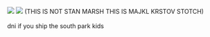 ![](https://komarev.com/ghpvc/?username=stephenstotch&color=red)
![](https://files.catbox.moe/slcwom.jpeg)
(THIS IS NOT STAN MARSH THIS IS MAJKL KRSTOV STOTCH)
<br>
<br>
dni if you ship the south park kids
